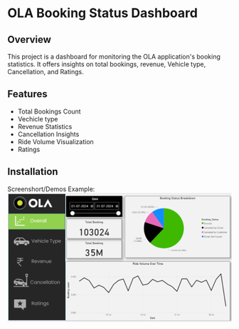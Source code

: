 # OLA Booking Status Dashboard

## Overview
This project is a dashboard for monitoring the OLA application's booking statistics. It offers insights on total bookings, revenue, Vehicle type, Cancellation, and Ratings.
## Features
- Total Bookings Count
- Vechicle type
- Revenue Statistics
- Cancellation Insights
- Ride Volume Visualization
- Ratings

## Installation
Screenshort/Demos
Example: ![Dashboard Preview](https://github.com/Amangupta1274/OLA/blob/main/OLA%20Dashboard.png)
